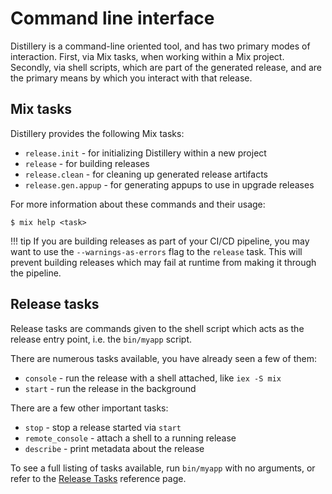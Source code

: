 # Command line interface

Distillery is a command-line oriented tool, and has two primary modes of
interaction. First, via Mix tasks, when working within a Mix project. Secondly,
via shell scripts, which are part of the generated release, and are the primary
means by which you interact with that release.

## Mix tasks

Distillery provides the following Mix tasks:

  * `release.init` - for initializing Distillery within a new project
  * `release` - for building releases
  * `release.clean` - for cleaning up generated release artifacts
  * `release.gen.appup` - for generating appups to use in upgrade releases

For more information about these commands and their usage:

    $ mix help <task>

!!! tip
    If you are building releases as part of your CI/CD pipeline, you may want to use
    the `--warnings-as-errors` flag to the `release` task. This will prevent
    building releases which may fail at runtime from making it through the pipeline.

## Release tasks

Release tasks are commands given to the shell script which acts as the release
entry point, i.e. the `bin/myapp` script.

There are numerous tasks available, you have already seen a few of them:

  * `console` - run the release with a shell attached, like `iex -S mix`
  * `start` - run the release in the background

There are a few other important tasks:

  * `stop` - stop a release started via `start`
  * `remote_console` - attach a shell to a running release
  * `describe` - print metadata about the release

To see a full listing of tasks available, run `bin/myapp` with no arguments, or refer to the [Release Tasks](/extensibility/release_tasks.md) reference page.
